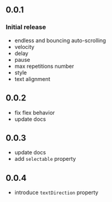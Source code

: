 ## 0.0.1

### Initial release
* endless and bouncing auto-scrolling
* velocity
* delay
* pause
* max repetitions number
* style
* text alignment

## 0.0.2
* fix flex behavior
* update docs

## 0.0.3
* update docs
* add `selectable` property

## 0.0.4
* introduce `textDirection` property

